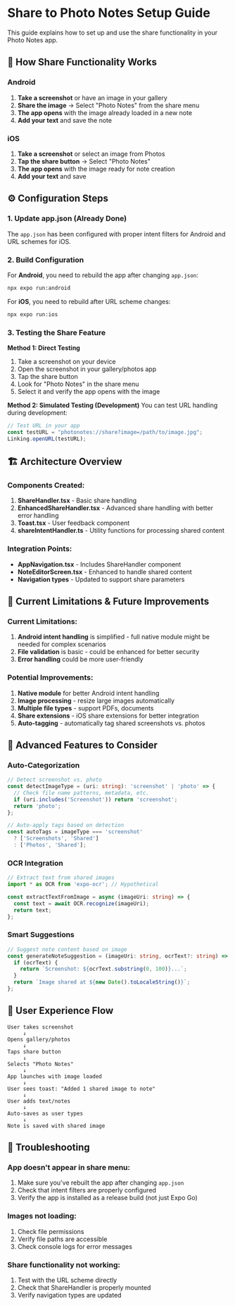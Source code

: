 # Share to Photo Notes Setup Guide

This guide explains how to set up and use the share functionality in your Photo Notes app.

## 📱 How Share Functionality Works

### Android
1. **Take a screenshot** or have an image in your gallery
2. **Share the image** → Select "Photo Notes" from the share menu
3. **The app opens** with the image already loaded in a new note
4. **Add your text** and save the note

### iOS
1. **Take a screenshot** or select an image from Photos
2. **Tap the share button** → Select "Photo Notes"
3. **The app opens** with the image ready for note creation
4. **Add your text** and save

## ⚙️ Configuration Steps

### 1. Update app.json (Already Done)
The `app.json` has been configured with proper intent filters for Android and URL schemes for iOS.

### 2. Build Configuration

For **Android**, you need to rebuild the app after changing `app.json`:
```bash
npx expo run:android
```

For **iOS**, you need to rebuild after URL scheme changes:
```bash
npx expo run:ios
```

### 3. Testing the Share Feature

**Method 1: Direct Testing**
1. Take a screenshot on your device
2. Open the screenshot in your gallery/photos app
3. Tap the share button
4. Look for "Photo Notes" in the share menu
5. Select it and verify the app opens with the image

**Method 2: Simulated Testing (Development)**
You can test URL handling during development:

```javascript
// Test URL in your app
const testURL = "photonotes://share?image=/path/to/image.jpg";
Linking.openURL(testURL);
```

## 🏗️ Architecture Overview

### Components Created:
1. **ShareHandler.tsx** - Basic share handling
2. **EnhancedShareHandler.tsx** - Advanced share handling with better error handling
3. **Toast.tsx** - User feedback component
4. **shareIntentHandler.ts** - Utility functions for processing shared content

### Integration Points:
- **AppNavigation.tsx** - Includes ShareHandler component
- **NoteEditorScreen.tsx** - Enhanced to handle shared content
- **Navigation types** - Updated to support share parameters

## 🔧 Current Limitations & Future Improvements

### Current Limitations:
1. **Android intent handling** is simplified - full native module might be needed for complex scenarios
2. **File validation** is basic - could be enhanced for better security
3. **Error handling** could be more user-friendly

### Potential Improvements:
1. **Native module** for better Android intent handling
2. **Image processing** - resize large images automatically
3. **Multiple file types** - support PDFs, documents
4. **Share extensions** - iOS share extensions for better integration
5. **Auto-tagging** - automatically tag shared screenshots vs. photos

## 🚀 Advanced Features to Consider

### Auto-Categorization
```typescript
// Detect screenshot vs. photo
const detectImageType = (uri: string): 'screenshot' | 'photo' => {
  // Check file name patterns, metadata, etc.
  if (uri.includes('Screenshot')) return 'screenshot';
  return 'photo';
};

// Auto-apply tags based on detection
const autoTags = imageType === 'screenshot' 
  ? ['Screenshots', 'Shared'] 
  : ['Photos', 'Shared'];
```

### OCR Integration
```typescript
// Extract text from shared images
import * as OCR from 'expo-ocr'; // Hypothetical

const extractTextFromImage = async (imageUri: string) => {
  const text = await OCR.recognize(imageUri);
  return text;
};
```

### Smart Suggestions
```typescript
// Suggest note content based on image
const generateNoteSuggestion = (imageUri: string, ocrText?: string) => {
  if (ocrText) {
    return `Screenshot: ${ocrText.substring(0, 100)}...`;
  }
  return `Image shared at ${new Date().toLocaleString()}`;
};
```

## 📱 User Experience Flow

```
User takes screenshot
     ↓
Opens gallery/photos
     ↓
Taps share button
     ↓
Selects "Photo Notes"
     ↓
App launches with image loaded
     ↓
User sees toast: "Added 1 shared image to note"
     ↓
User adds text/notes
     ↓
Auto-saves as user types
     ↓
Note is saved with shared image
```

## 🐛 Troubleshooting

### App doesn't appear in share menu:
1. Make sure you've rebuilt the app after changing `app.json`
2. Check that intent filters are properly configured
3. Verify the app is installed as a release build (not just Expo Go)

### Images not loading:
1. Check file permissions
2. Verify file paths are accessible
3. Check console logs for error messages

### Share functionality not working:
1. Test with the URL scheme directly
2. Check that ShareHandler is properly mounted
3. Verify navigation types are updated
